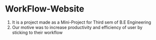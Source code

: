 # WorkFlow-Website
1. It is a project made as a Mini-Project for Third sem of B.E Engineering
2. Our motive was to increase productivity and efficiency of user by sticking to their workflow
